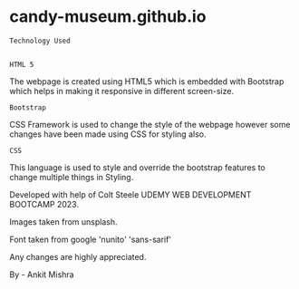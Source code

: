 # candy-museum.github.io

    Technology Used
    

    HTML 5 
The webpage is created using HTML5 which is embedded with Bootstrap which helps in making it responsive in different screen-size.

    Bootstrap 
CSS Framework is used to change the style of the webpage however some changes have been made using CSS for styling also.

    CSS
This language is used to style and override the bootstrap features to change multiple things in Styling.

Developed with help of Colt Steele UDEMY WEB DEVELOPMENT BOOTCAMP 2023.

Images taken from unsplash. 

Font taken from google 'nunito' 'sans-sarif'

Any changes are highly appreciated.

By - Ankit Mishra